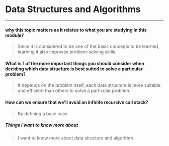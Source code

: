 # Data Structures and Algorithms
---

#### why this topic matters as it relates to what you are studying in this module?

> Since it is considered to be one of the basic concepts to be learned, learning it also improves problem-solving skills.


#### What is 1 of the more important things you should consider when deciding which data structure is best suited to solve a particular problem?

> It depends on the problem itself, each data structure is more suitable and efficient than others to solve a particular problem.

#### How can we ensure that we’ll avoid an infinite recursive call stack?

> By defining a base case.


##### Things I want to know more about

> I want to know more about data structure and algorithm

